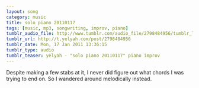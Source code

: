 ```yaml
---
layout: song
category: music
title: solo piano 20110117
tags: [music, mp3, songwriting, improv, piano]
tumblr_audio_file: http://www.tumblr.com/audio_file/2798484956/tumblr_lf6mgf8XNa1qzo4ep
tumblr_url: http://t.yelyah.com/post/2798484956
tumblr_date: Mon, 17 Jan 2011 13:36:15
tumblr_type: audio
tumblr_teaser: yelyah - "solo piano 20110117" piano improv
---
```

Despite making a few stabs at it, I never did figure out what chords I was trying to end on. So I wandered around melodically instead.
